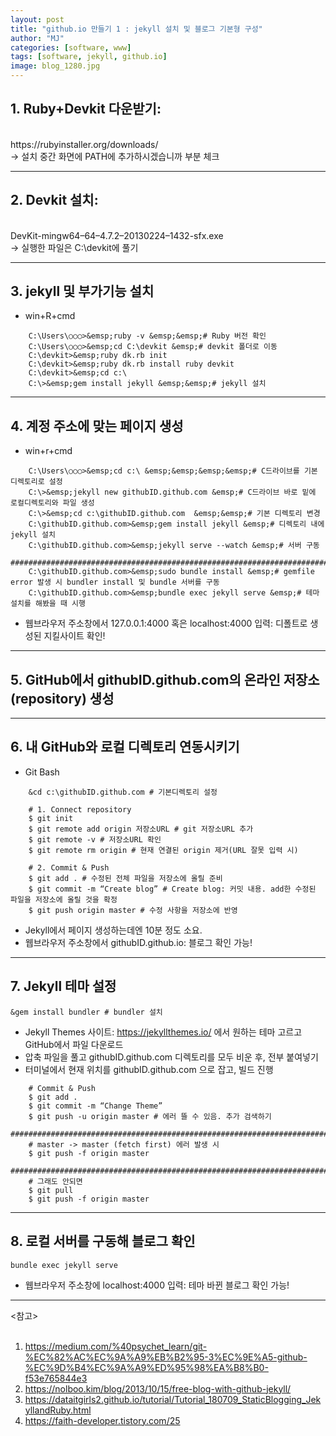 ```yaml
---
layout: post
title: "github.io 만들기 1 : jekyll 설치 및 블로그 기본형 구성"
author: "MJ"
categories: [software, www]
tags: [software, jekyll, github.io]
image: blog_1280.jpg
---
```


## 1. Ruby+Devkit 다운받기: 
<br> 
https://rubyinstaller.org/downloads/ <br>
→ 설치 중간 화면에 PATH에 추가하시겠습니까 부분 체크

***

## 2. Devkit 설치: 
<br>
DevKit-mingw64–64–4.7.2–20130224–1432-sfx.exe<br>
→ 실행한 파일은 C:\devkit에 풀기

***

## 3. jekyll 및 부가기능 설치


* win+R+cmd

```
	C:\Users\○○○>&emsp;ruby -v &emsp;&emsp;# Ruby 버전 확인
	C:\Users\○○○>&emsp;cd C:\devkit &emsp;# devkit 폴더로 이동
	C:\devkit>&emsp;ruby dk.rb init
	C:\devkit>&emsp;ruby dk.rb install ruby devkit
	C:\devkit>&emsp;cd c:\ 
	C:\>&emsp;gem install jekyll &emsp;&emsp;# jekyll 설치
```

***

## 4. 계정 주소에 맞는 페이지 생성


* win+r+cmd

```
	C:\Users\○○○>&emsp;cd c:\ &emsp;&emsp;&emsp;&emsp;# C드라이브를 기본 디렉토리로 설정
	C:\>&emsp;jekyll new githubID.github.com &emsp;# C드라이브 바로 밑에 로컬디렉토리와 파일 생성
	C:\>&emsp;cd c:\githubID.github.com  &emsp;&emsp;# 기본 디렉토리 변경
	C:\githubID.github.com>&emsp;gem install jekyll &emsp;# 디렉토리 내에 jekyll 설치
	C:\githubID.github.com>&emsp;jekyll serve --watch &emsp;# 서버 구동
	########################################################################################
	C:\githubID.github.com>&emsp;sudo bundle install &emsp;# gemfile error 발생 시 bundler install 및 bundle 서버를 구동
	C:\githubID.github.com>&emsp;bundle exec jekyll serve &emsp;# 테마 설치를 해봤을 때 시행
```

* 웹브라우저 주소창에서 127.0.0.1:4000 혹은 localhost:4000 입력: 디폴트로 생성된 지킬사이트 확인!

***

## 5. GitHub에서 githubID.github.com의 온라인 저장소(repository) 생성

***

## 6. 내 GitHub와 로컬 디렉토리 연동시키기


* Git Bash

```
	&cd c:\githubID.github.com # 기본디렉토리 설정

	# 1. Connect repository
	$ git init
	$ git remote add origin 저장소URL # git 저장소URL 추가
	$ git remote -v # 저장소URL 확인
	$ git remote rm origin # 현재 연결된 origin 제거(URL 잘못 입력 시)

	# 2. Commit & Push
	$ git add . # 수정된 전체 파일을 저장소에 올릴 준비
	$ git commit -m “Create blog” # Create blog: 커밋 내용. add한 수정된 파일을 저장소에 올릴 것을 확정
	$ git push origin master # 수정 사항을 저장소에 반영

```

* Jekyll에서 페이지 생성하는데엔 10분 정도 소요.
* 웹브라우저 주소창에서 githubID.github.io: 블로그 확인 가능!

***

## 7. Jekyll 테마 설정


```&gem install bundler # bundler 설치```

* Jekyll Themes 사이트: https://jekyllthemes.io/ 에서 원하는 테마 고르고 GitHub에서 파일 다운로드
* 압축 파일을 풀고 githubID.github.com 디렉토리를 모두 비운 후, 전부 붙여넣기
* 터미널에서 현재 위치를 githubID.github.com 으로 잡고, 빌드 진행

```
	# Commit & Push
	$ git add .
	$ git commit -m “Change Theme”
	$ git push -u origin master # 에러 뜰 수 있음. 추가 검색하기
	############################################################################
	# master -> master (fetch first) 에러 발생 시
	$ git push -f origin master
	############################################################################
	# 그래도 안되면
	$ git pull
	$ git push -f origin master
```

***

## 8. 로컬 서버를 구동해 블로그 확인

```
bundle exec jekyll serve 
```
* 웹브라우저 주소창에 localhost:4000 입력: 테마 바뀐 블로그 확인 가능!

***

<참고> <br><br>
1. https://medium.com/%40psychet_learn/git-%EC%82%AC%EC%9A%A9%EB%B2%95-3%EC%9E%A5-github-%EC%9D%B4%EC%9A%A9%ED%95%98%EA%B8%B0-f53e765844e3<br>
2. https://nolboo.kim/blog/2013/10/15/free-blog-with-github-jekyll/<br>
3. https://dataitgirls2.github.io/tutorial/Tutorial_180709_StaticBlogging_JekyllandRuby.html<br>
4. https://faith-developer.tistory.com/25<br>
</pre>